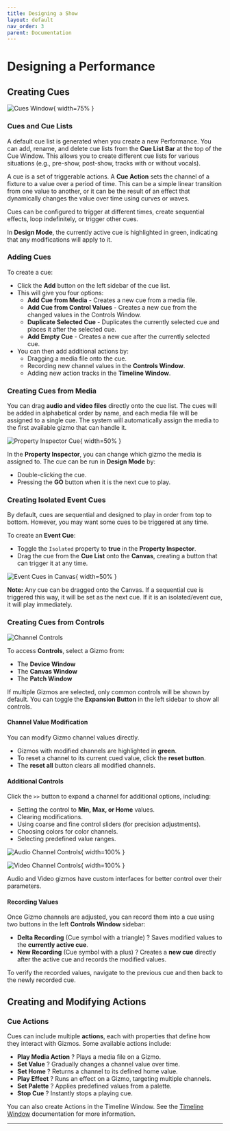 ```yaml
---
title: Designing a Show
layout: default
nav_order: 3
parent: Documentation
---
```


# Designing a Performance

## Creating Cues

![Cues Window](../images/Masque_CueListWindow.png){ width=75% }

### Cues and Cue Lists

A default cue list is generated when you create a new Performance. You can add, rename, and delete cue lists from the **Cue List Bar** at the top of the Cue Window. This allows you to create different cue lists for various situations (e.g., pre-show, post-show, tracks with or without vocals).  

A cue is a set of triggerable actions. A **Cue Action** sets the channel of a fixture to a value over a period of time. This can be a simple linear transition from one value to another, or it can be the result of an effect that dynamically changes the value over time using curves or waves.  

Cues can be configured to trigger at different times, create sequential effects, loop indefinitely, or trigger other cues.  

In **Design Mode**, the currently active cue is highlighted in green, indicating that any modifications will apply to it.

### Adding Cues

To create a cue:  

- Click the **Add** button on the left sidebar of the cue list.  
- This will give you four options:
	- **Add Cue from Media** - Creates a new cue from a media file.
	- **Add Cue from Control Values** - Creates a new cue from the changed values in the Controls Window.
	- **Duplicate Selected Cue** - Duplicates the currently selected cue and places it after the selected cue.
  - **Add Empty Cue** - Creates a new cue after the currently selected cue.
- You can then add additional actions by:  
  - Dragging a media file onto the cue.  
  - Recording new channel values in the **Controls Window**.  
  - Adding new action tracks in the **Timeline Window**.

### Creating Cues from Media

You can drag **audio and video files** directly onto the cue list. The cues will be added in alphabetical order by name, and each media file will be assigned to a single cue. The system will automatically assign the media to the first available gizmo that can handle it.  

![Property Inspector Cue](../images/Masque_PropertyInspector_Cue.png){ width=50% }

In the **Property Inspector**, you can change which gizmo the media is assigned to. The cue can be run in **Design Mode** by:  

- Double-clicking the cue.  
- Pressing the **GO** button when it is the next cue to play.

### Creating Isolated Event Cues

By default, cues are sequential and designed to play in order from top to bottom. However, you may want some cues to be triggered at any time.  

To create an **Event Cue**:  

- Toggle the `Isolated` property to **true** in the **Property Inspector**.  
- Drag the cue from the **Cue List** onto the **Canvas**, creating a button that can trigger it at any time.  

![Event Cues in Canvas](../images/Masque_Canvas_EventCues.png){ width=50% }

**Note:** Any cue can be dragged onto the Canvas. If a sequential cue is triggered this way, it will be set as the next cue. If it is an isolated/event cue, it will play immediately.

### Creating Cues from Controls

![Channel Controls](../images/Masque_Controls.png)

To access **Controls**, select a Gizmo from:  

- The **Device Window**  
- The **Canvas Window**  
- The **Patch Window**  

If multiple Gizmos are selected, only common controls will be shown by default. You can toggle the **Expansion Button** in the left sidebar to show all controls.

#### Channel Value Modification

You can modify Gizmo channel values directly.  

- Gizmos with modified channels are highlighted in **green**.  
- To reset a channel to its current cued value, click the **reset button**.  
- The **reset all** button clears all modified channels.

#### Additional Controls

Click the `>>` button to expand a channel for additional options, including:  

- Setting the control to **Min, Max, or Home** values.  
- Clearing modifications.  
- Using coarse and fine control sliders (for precision adjustments).  
- Choosing colors for color channels.  
- Selecting predefined value ranges.

![Audio Channel Controls](../images/Masque_Controls_Audio.png){ width=100% }

![Video Channel Controls](../images/Masque_Controls_Video.png){ width=100% }  

Audio and Video gizmos have custom interfaces for better control over their parameters.

#### Recording Values

Once Gizmo channels are adjusted, you can record them into a cue using two buttons in the left **Controls Window** sidebar:  

- **Delta Recording** (Cue symbol with a triangle) ? Saves modified values to the **currently active cue**.  
- **New Recording** (Cue symbol with a plus) ? Creates a **new cue** directly after the active cue and records the modified values.  

To verify the recorded values, navigate to the previous cue and then back to the newly recorded cue.

## Creating and Modifying Actions

### Cue Actions

Cues can include multiple **actions**, each with properties that define how they interact with Gizmos. Some available actions include:

- **Play Media Action** ? Plays a media file on a Gizmo.  
- **Set Value** ? Gradually changes a channel value over time.  
- **Set Home** ? Returns a channel to its defined home value.  
- **Play Effect** ? Runs an effect on a Gizmo, targeting multiple channels.  
- **Set Palette** ? Applies predefined values from a palette.  
- **Stop Cue** ? Instantly stops a playing cue.

You can also create Actions in the Timeline Window. See the [Timeline Window](Timeline.md) documentation for more information.

---
